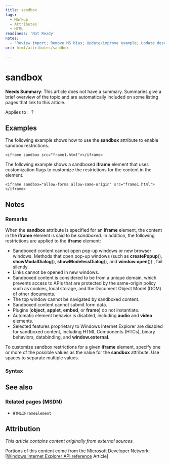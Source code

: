 ```yaml
---
title: sandbox
tags:
  - Markup
  - Attributes
  - HTML
readiness: 'Not Ready'
notes:
  - 'Review import; Remove MS bias; Update/improve example; Update descriptions; Fix lists & compatibility info'
uri: html/attributes/sandbox

---
```

# sandbox

**Needs Summary**: This article does not have a summary. Summaries give a brief overview of the topic and are automatically included on some listing pages that link to this article.

Applies to
:    ?

## Examples

The following example shows how to use the **sandbox** attribute to enable sandbox restrictions.

    <iframe sandbox src="frame1.html"></iframe>

The following example shows a sandboxed **iframe** element that uses customization flags to customize the restrictions for the content in the element.

    <iframe sandbox="allow-forms allow-same-origin" src="frame1.html"></iframe>

## Notes

### Remarks

When the **sandbox** attribute is specified for an **iframe** element, the content in the **iframe** element is said to be *sandboxed.* In addition, the following restrictions are applied to the **iframe** element:

-   Sandboxed content cannot open pop-up windows or new browser windows. Methods that open pop-up windows (such as **createPopup**(), **showModalDialog**(), **showModelessDialog**(), and **window.open**()) , fail silently.
-   Links cannot be opened in new windows.
-   Sandboxed content is considered to be from a unique domain, which prevents access to APIs that are protected by the same-origin policy such as cookies, local storage, and the Document Object Model (DOM) of other documents.
-   The top window cannot be navigated by sandboxed content.
-   Sandboxed content cannot submit form data.
-   Plugins (**object**, **applet**, **embed**, or **frame**) do not instantiate.
-   Automatic element behavior is disabled, including **audio** and **video** elements.
-   Selected features proprietary to Windows Internet Explorer are disabled for sandboxed content, including HTML Components (HTCs), binary behaviors, databinding, and **window.external**.

To customize sandbox restrictions for a given **iframe** element, specify one or more of the possible values as the value for the **sandbox** attribute. Use spaces to separate multiple values.

### Syntax

## See also

### Related pages (MSDN)

-   `HTMLIFrameElement`

## Attribution

*This article contains content originally from external sources.*

Portions of this content come from the Microsoft Developer Network: [[Windows Internet Explorer API reference](http://msdn.microsoft.com/en-us/library/ie/hh828809%28v=vs.85%29.aspx) Article]


